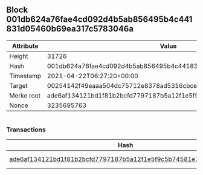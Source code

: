 ## Block 001db624a76fae4cd092d4b5ab856495b4c441831d05460b69ea317c5783046a

Attribute | Value
--- | ---
Height | 31726
Hash | 001db624a76fae4cd092d4b5ab856495b4c441831d05460b69ea317c5783046a
Timestamp | 2021-04-22T06:27:20+00:00
Target | 00254142f49eaaa504dc75712e8378ad5316cbcead634704b3734b6271167cc4
Merke root | ade6af134121bd1f81b2bcfd7797187b5a12f1e5f9c5b74581e72fdb9410e0f0
Nonce | 3235695763

```

```

### Transactions

Hash | Amount
--- | ---
[ade6af134121bd1f81b2bcfd7797187b5a12f1e5f9c5b74581e72fdb9410e0f0](ade6af134121bd1f81b2bcfd7797187b5a12f1e5f9c5b74581e72fdb9410e0f0.md) | 10.00000000 SKEPTI 
